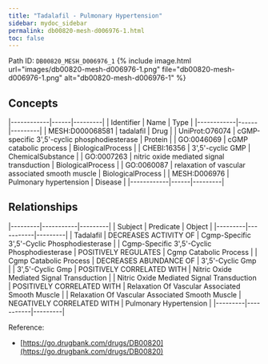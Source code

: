 ```yaml
---
title: "Tadalafil - Pulmonary Hypertension"
sidebar: mydoc_sidebar
permalink: db00820-mesh-d006976-1.html
toc: false 
---
```



Path ID: `DB00820_MESH_D006976_1`
{% include image.html url="images/db00820-mesh-d006976-1.png" file="db00820-mesh-d006976-1.png" alt="db00820-mesh-d006976-1" %}

## Concepts

|------------|------|---------|
| Identifier | Name | Type    |
|------------|------|---------|
| MESH:D000068581 | tadalafil | Drug |
| UniProt:O76074 | cGMP-specific 3',5'-cyclic phosphodiesterase | Protein |
| GO:0046069 | cGMP catabolic process | BiologicalProcess |
| CHEBI:16356 | 3',5'-cyclic GMP | ChemicalSubstance |
| GO:0007263 | nitric oxide mediated signal transduction | BiologicalProcess |
| GO:0060087 | relaxation of vascular associated smooth muscle | BiologicalProcess |
| MESH:D006976 | Pulmonary hypertension | Disease |
|------------|------|---------|

## Relationships

|---------|-----------|---------|
| Subject | Predicate | Object  |
|---------|-----------|---------|
| Tadalafil | DECREASES ACTIVITY OF | Cgmp-Specific 3',5'-Cyclic Phosphodiesterase |
| Cgmp-Specific 3',5'-Cyclic Phosphodiesterase | POSITIVELY REGULATES | Cgmp Catabolic Process |
| Cgmp Catabolic Process | DECREASES ABUNDANCE OF | 3',5'-Cyclic Gmp |
| 3',5'-Cyclic Gmp | POSITIVELY CORRELATED WITH | Nitric Oxide Mediated Signal Transduction |
| Nitric Oxide Mediated Signal Transduction | POSITIVELY CORRELATED WITH | Relaxation Of Vascular Associated Smooth Muscle |
| Relaxation Of Vascular Associated Smooth Muscle | NEGATIVELY CORRELATED WITH | Pulmonary Hypertension |
|---------|-----------|---------|

Reference: 
  - [https://go.drugbank.com/drugs/DB00820](https://go.drugbank.com/drugs/DB00820)
